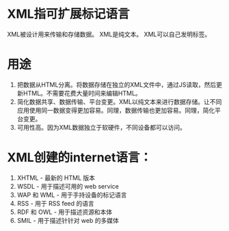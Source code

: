 # XML指可扩展标记语言

XML被设计用来传输和存储数据。
XML是纯文本。
XML可以自己发明标签。

# 用途
1. 把数据从HTML分离。将数据存储在独立的XML文件中，通过JS读取，然后更新HTML。不需要花费大量时间来编辑HTML。
2. 简化数据共享、数据传输、平台变更。XML以纯文本来进行数据存储。让不同应用使用同一数据变得更加容易。同理，数据传输也更加容易。同理，简化平台变更。
3. 可用性高。因为XML数据独立于软硬件，不同设备都可以访问。

# XML创建的internet语言：
1. XHTML - 最新的 HTML 版本
2. WSDL - 用于描述可用的 web service
3. WAP 和 WML - 用于手持设备的标记语言
4. RSS - 用于 RSS feed 的语言
5. RDF 和 OWL - 用于描述资源和本体
6. SMIL - 用于描述针针对 web 的多媒体

